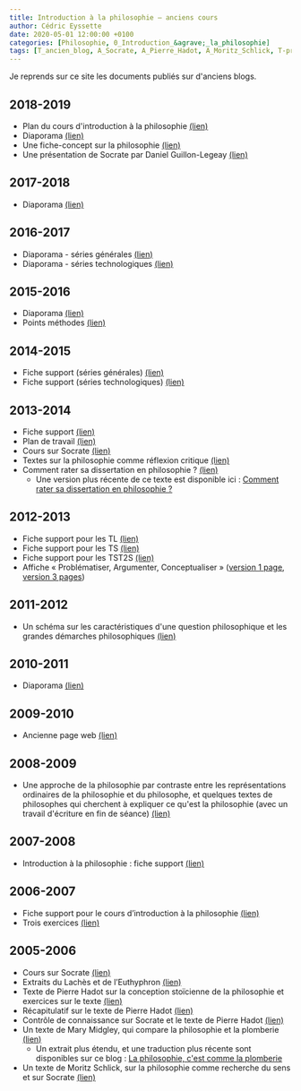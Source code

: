 ```yaml
---
title: Introduction à la philosophie – anciens cours
author: Cédric Eyssette
date: 2020-05-01 12:00:00 +0100
categories: [Philosophie, 0_Introduction_&agrave;_la_philosophie]
tags: [T_ancien_blog, A_Socrate, A_Pierre_Hadot, A_Moritz_Schlick, T-probl&eacute;matiser, T-argumenter, T-conceptualiser]
---
```


Je reprends sur ce site les documents publiés sur d'anciens blogs.

## 2018-2019

- Plan du cours d'introduction à la philosophie [(lien)](https://docs.google.com/document/d/1_GV6zXQ4gQtyiDbkNEwTN3UjAg6XA9clxQFl8HDH4Ok/edit?usp=sharing)
- Diaporama [(lien)](https://docs.google.com/presentation/d/1XI3WAUFFPYsIW17No1RV-cbJ_-hnvMlgzgf_B0_vVu8/edit?usp=sharing)
- Une fiche-concept sur la philosophie [(lien)](https://docs.google.com/drawings/d/1JrJmktVtjLtzYLF7wGTJpYerTm02J5HluUtJenMHKC4/edit?usp=sharing)
- Une présentation de Socrate par Daniel Guillon-Legeay [(lien)](https://eyssette.github.io/blog/assets/pdf/ancien_blog/0_Introduction_philosophie/2018-2019-Daniel-Guillon-Legeay_Socrate-pere-philosophie.pdf)

## 2017-2018

- Diaporama [(lien)](https://docs.google.com/presentation/d/1v3OaAT2NPo7AkK_IVD2vnI9vqy4eg8s6bC4F6UzM4X0/edit?usp=sharing)

## 2016-2017

- Diaporama - séries générales [(lien)](https://docs.google.com/presentation/d/1Sz6CyYerWPmx4c4Zy-3fzyV0RD32bMksP3aYBsx2AL4/edit?usp=sharing)
- Diaporama - séries technologiques [(lien)](https://docs.google.com/presentation/d/1Cybgl4LQA0Kz2w-y77pjRg0UDirtoieve6uLleK532I/edit?usp=sharing)

## 2015-2016

- Diaporama [(lien)](https://docs.google.com/presentation/d/16nFC-dMbTjhH3APBEn2smL65mwUehL6I__W4SAadsPI/edit?usp=sharing)
- Points méthodes [(lien)](https://docs.google.com/presentation/d/1J5v7J8H2MSMABNKOyEKnNw6V0VbMrW1DNJNEZ7HFwhQ/edit?usp=sharing)

## 2014-2015

- Fiche support (séries générales) [(lien)](https://eyssette.github.io/blog/assets/pdf/ancien_blog/0_Introduction_philosophie/2014-2015-introduction-philosophie-series-generales.pdf)
- Fiche support (séries technologiques) [(lien)](https://eyssette.github.io/blog/assets/pdf/ancien_blog/0_Introduction_philosophie/2014-2015-introduction-philosophie-series-technologiques.pdf)

## 2013-2014

- Fiche support [(lien)](https://eyssette.github.io/blog/assets/pdf/ancien_blog/0_Introduction_philosophie/2013-2014-introduction-a-la-philosophie.pdf)
- Plan de travail [(lien)](https://eyssette.github.io/blog/assets/pdf/ancien_blog/0_Introduction_philosophie/2013-2014-introduction-philosophie-PlanTravail.pdf)
- Cours sur Socrate [(lien)](https://eyssette.github.io/blog/assets/pdf/ancien_blog/0_Introduction_philosophie/2013-2014-Socrate-cours.pdf)
- Textes sur la philosophie comme réflexion critique [(lien)](https://eyssette.github.io/blog/assets/pdf/ancien_blog/0_Introduction_philosophie/2013-2014-textes-philosophie-comme-reflexion-critique.pdf)
- Comment rater sa dissertation en philosophie ? [(lien)](https://eyssette.github.io/blog/assets/pdf/ancien_blog/0_Introduction_philosophie/2013-2014-comment-rater-sa-dissertation-en-philosophie.pdf)
  - Une version plus récente de ce texte est disponible ici : [Comment rater sa dissertation en philosophie ?](https://eyssette.github.io/blog/posts/comment-rater-sa-dissertation-en-philosophie/)

## 2012-2013

- Fiche support pour les TL [(lien)](https://eyssette.github.io/blog/assets/pdf/ancien_blog/0_Introduction_philosophie/2012-2013-introduction-philosophie-tl.pdf)
- Fiche support pour les TS [(lien)](https://eyssette.github.io/blog/assets/pdf/ancien_blog/0_Introduction_philosophie/2012-2013-introduction-philosophie-ts.pdf)
- Fiche support pour les TST2S [(lien)](https://eyssette.github.io/blog/assets/pdf/ancien_blog/0_Introduction_philosophie/2012-2013-introduction-philosophie-technos.pdf)
- Affiche « Problématiser, Argumenter, Conceptualiser » ([version 1 page](https://eyssette.github.io/blog/assets/pdf/ancien_blog/0_Introduction_philosophie/2012-2013-affiche-3operations-1page.pdf), [version 3 pages](https://eyssette.github.io/blog/assets/pdf/ancien_blog/0_Introduction_philosophie/2012-2013-affiche-3operations-3pages.pdf))

## 2011-2012

- Un schéma sur les caractéristiques d'une question philosophique et les grandes démarches philosophiques [(lien)](https://eyssette.github.io/blog/assets/pdf/ancien_blog/0_Introduction_philosophie/2011-2012-faire-de-la-philosophie.pdf)

## 2010-2011

- Diaporama [(lien)](https://docs.google.com/presentation/d/1u41dC3Gf2tH6VDwpv3X1ZPQvdqtPxp745HueE3IPbCw/edit?usp=sharing)

## 2009-2010

- Ancienne page web [(lien)](https://eyssette.github.io/blog/assets/pdf/ancien_blog/0_Introduction_philosophie/2009-2010-intro_philo.pdf)

## 2008-2009

- Une approche de la philosophie par contraste entre les représentations ordinaires de la philosophie et du philosophe, et quelques textes de philosophes qui cherchent à expliquer ce qu'est la philosophie (avec un travail d'écriture en fin de séance) [(lien)](https://eyssette.github.io/blog/assets/pdf/ancien_blog/0_Introduction_philosophie/2008-2009-repr_philo.pdf)

## 2007-2008

- Introduction à la philosophie : fiche support [(lien)](https://eyssette.github.io/blog/assets/pdf/ancien_blog/0_Introduction_philosophie/2007-2008-0_s_intro_philo.pdf)

## 2006-2007

- Fiche support pour le cours d’introduction à la philosophie [(lien)](https://eyssette.github.io/blog/assets/pdf/ancien_blog/0_Introduction_philosophie/2006-2007-philosophie_fiche_support.pdf)
- Trois exercices [(lien)](https://eyssette.github.io/blog/assets/pdf/ancien_blog/0_Introduction_philosophie/2006-2007-exercices.pdf)

## 2005-2006

- Cours sur Socrate [(lien)](https://eyssette.github.io/blog/assets/pdf/ancien_blog/0_Introduction_philosophie/2005-2006-socrate.pdf)
- Extraits du Lachès et de l’Euthyphron [(lien)](https://eyssette.github.io/blog/assets/pdf/ancien_blog/0_Introduction_philosophie/2005-2006-socrate_textes.pdf)
- Texte de Pierre Hadot sur la conception stoïcienne de la philosophie et exercices sur le texte [(lien)](https://eyssette.github.io/blog/assets/pdf/ancien_blog/0_Introduction_philosophie/2005-2006-hadot_texte.pdf)
- Récapitulatif sur le texte de Pierre Hadot [(lien)](https://eyssette.github.io/blog/assets/pdf/ancien_blog/0_Introduction_philosophie/2005-2006-hadot_recapitulatif.pdf)
- Contrôle de connaissance sur Socrate et le texte de Pierre Hadot [(lien)](https://eyssette.github.io/blog/assets/pdf/ancien_blog/0_Introduction_philosophie/2005-2006-controle_socrate_hadot.pdf)
- Un texte de Mary Midgley, qui compare la philosophie et la plomberie [(lien)](https://eyssette.github.io/blog/assets/pdf/ancien_blog/0_Introduction_philosophie/2005-2006-philosophical_plumbing.pdf)
  - Un extrait plus étendu, et une traduction plus récente sont disponibles sur ce blog : [La philosophie, c'est comme la plomberie](https://eyssette.github.io/blog/posts/la-philosophie-c-est-comme-la-plomberie/)
- Un texte de Moritz Schlick, sur la philosophie comme recherche du sens et sur Socrate [(lien)](https://eyssette.github.io/blog/assets/pdf/ancien_blog/0_Introduction_philosophie/2005-2006-schlick_texte.pdf)
